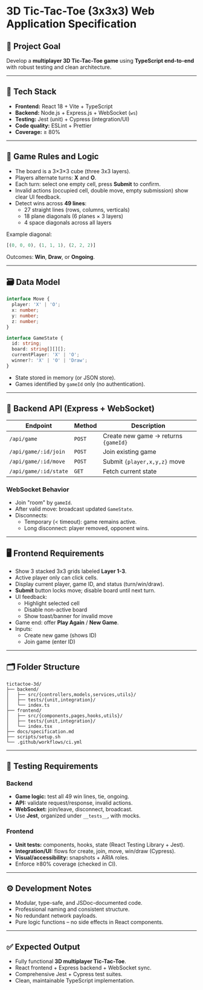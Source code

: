 # 3D Tic-Tac-Toe (3x3x3) Web Application Specification

## 🌟 Project Goal
Develop a **multiplayer 3D Tic-Tac-Toe game** using **TypeScript end-to-end** with robust testing and clean architecture.

---

## 🔻 Tech Stack
- **Frontend:** React 18 + Vite + TypeScript  
- **Backend:** Node.js + Express.js + WebSocket (`ws`)  
- **Testing:** Jest (unit) + Cypress (integration/UI)  
- **Code quality:** ESLint + Prettier  
- **Coverage:** ≥ 80%

---

## 🧩 Game Rules and Logic
- The board is a 3×3×3 cube (three 3x3 layers).
- Players alternate turns: **X** and **O**.
- Each turn: select one empty cell, press **Submit** to confirm.
- Invalid actions (occupied cell, double move, empty submission) show clear UI feedback.
- Detect wins across **49 lines**:
  - 27 straight lines (rows, columns, verticals)
  - 18 plane diagonals (6 planes × 3 layers)
  - 4 space diagonals across all layers

Example diagonal:
```ts
[(0, 0, 0), (1, 1, 1), (2, 2, 2)]
```

Outcomes: **Win**, **Draw**, or **Ongoing**.

---

## 🗃️ Data Model
```ts
interface Move {
  player: 'X' | 'O';
  x: number;
  y: number;
  z: number;
}

interface GameState {
  id: string;
  board: string[][][];
  currentPlayer: 'X' | 'O';
  winner?: 'X' | 'O' | 'Draw';
}
```
- State stored in memory (or JSON store).
- Games identified by `gameId` only (no authentication).

---

## 🔌 Backend API (Express + WebSocket)
| Endpoint | Method | Description |
|-----------|---------|-------------|
| `/api/game` | `POST` | Create new game → returns `{gameId}` |
| `/api/game/:id/join` | `POST` | Join existing game |
| `/api/game/:id/move` | `POST` | Submit `{player,x,y,z}` move |
| `/api/game/:id/state` | `GET` | Fetch current state |

### WebSocket Behavior
- Join "room" by `gameId`.
- After valid move: broadcast updated `GameState`.
- Disconnects:
  - Temporary (< timeout): game remains active.
  - Long disconnect: player removed, opponent wins.

---

## 🖥️ Frontend Requirements
- Show 3 stacked 3x3 grids labeled **Layer 1-3**.
- Active player only can click cells.
- Display current player, game ID, and status (turn/win/draw).
- **Submit** button locks move; disable board until next turn.
- UI feedback:
  - Highlight selected cell
  - Disable non-active board
  - Show toast/banner for invalid move
- Game end: offer **Play Again** / **New Game**.
- Inputs:
  - Create new game (shows ID)
  - Join game (enter ID)

---

## 🗂️ Folder Structure
```
tictactoe-3d/
├── backend/
│   ├── src/{controllers,models,services,utils}/
│   ├── tests/{unit,integration}/
│   └── index.ts
├── frontend/
│   ├── src/{components,pages,hooks,utils}/
│   ├── tests/{unit,integration}/
│   └── index.tsx
├── docs/specification.md
├── scripts/setup.sh
└── .github/workflows/ci.yml
```

---

## 🧪 Testing Requirements
### Backend
- **Game logic:** test all 49 win lines, tie, ongoing.
- **API:** validate request/response, invalid actions.
- **WebSocket:** join/leave, disconnect, broadcast.
- Use **Jest**, organized under `__tests__`, with mocks.

### Frontend
- **Unit tests:** components, hooks, state (React Testing Library + Jest).
- **Integration/UI:** flows for create, join, move, win/draw (Cypress).
- **Visual/accessibility:** snapshots + ARIA roles.
- Enforce ≥80% coverage (checked in CI).

---

## ⚙️ Development Notes
- Modular, type-safe, and JSDoc-documented code.
- Professional naming and consistent structure.
- No redundant network payloads.
- Pure logic functions – no side effects in React components.

---

## ✅ Expected Output
- Fully functional **3D multiplayer Tic-Tac-Toe**.
- React frontend + Express backend + WebSocket sync.
- Comprehensive Jest + Cypress test suites.
- Clean, maintainable TypeScript implementation.


